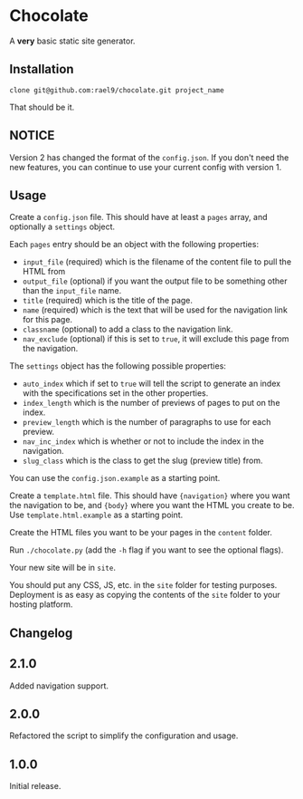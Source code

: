 Chocolate
=========

A __very__ basic static site generator.

Installation
------------

`clone git@github.com:rael9/chocolate.git project_name`

That should be it.

NOTICE
------

Version 2 has changed the format of the `config.json`. If you don't need the new features, you can continue to use your current config with version 1.

Usage
-----

Create a `config.json` file. This should have at least a `pages` array, and optionally a `settings` object.

Each `pages` entry should be an object with the following properties:

 - `input_file` (required) which is the filename of the content file to pull the HTML from
 - `output_file` (optional) if you want the output file to be something other than the `input_file` name.
 - `title` (required) which is the title of the page.
 - `name` (required) which is the text that will be used for the navigation link for this page.
 - `classname` (optional) to add a class to the navigation link.
 - `nav_exclude` (optional) if this is set to `true`, it will exclude this page from the navigation.

The `settings` object has the following possible properties:

 - `auto_index` which if set to `true` will tell the script to generate an index with the specifications set in the other properties.
 - `index_length` which is the number of previews of pages to put on the index.
 - `preview_length` which is the number of paragraphs to use for each preview.
 - `nav_inc_index` which is whether or not to include the index in the navigation.
 - `slug_class` which is the class to get the slug (preview title) from.

You can use the `config.json.example` as a starting point.

Create a `template.html` file. This should have `{navigation}` where you want the navigation to be, and `{body}` where you want the HTML you create to be. Use `template.html.example` as a starting point.

Create the HTML files you want to be your pages in the `content` folder.

Run `./chocolate.py` (add the `-h` flag if you want to see the optional flags).

Your new site will be in `site`.

You should put any CSS, JS, etc. in the `site` folder for testing purposes. Deployment is as easy as copying the contents of the `site` folder to your hosting platform.

Changelog
---------

## 2.1.0
Added navigation support.

## 2.0.0
Refactored the script to simplify the configuration and usage.

## 1.0.0
Initial release.

